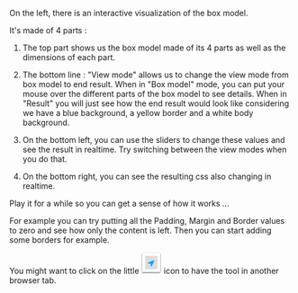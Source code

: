 On the left, there is an interactive visualization of the box model.

It's made of 4 parts :

1. The top part shows us the box model made of its 4 parts as well as the dimensions of each part.

1. The bottom line : "View mode" allows us to change the view mode from box model to end result. When in "Box model" mode, you can put your mouse over the different parts of the box model to see details. When in "Result" you will just see how the end result would look like considering we have a blue background, a yellow border and a white body background.

1. On the bottom left, you can use the sliders to change these values and see the result in realtime. Try switching between the view modes when you do that.

1. On the bottom right, you can see the resulting css also changing in realtime.

Play it for a while so you can get a sense of how it works ... 

For example you can try putting all the Padding, Margin and Border values to zero and see how only the content is left. Then you can start adding some borders for example.

You might want to click on the little <img class="arrow-inline" src=".guides/img/arrow.png"> icon to have the tool in another browser tab.

